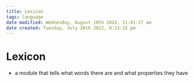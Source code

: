```yaml
---
title: Lexicon
tags: language
date modified: Wednesday, August 10th 2022, 11:41:27 am
date created: Tuesday, July 26th 2022, 8:33:15 pm
---
```


# Lexicon
- a module that tells what words there are and what properties they have

